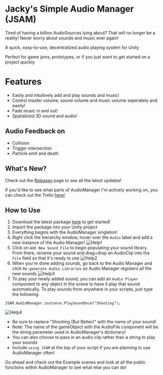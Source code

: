 # Jacky's Simple Audio Manager (JSAM)

Tired of having a billion AudioSources lying about? That will no longer be a reality!
Never worry about sounds and music ever again!

A quick, easy-to-use, decentralized audio playing system for Unity

Perfect for game jams, prototypes, or if you just want to get started on a project quickly

# Features
- Easily and intuitively add and play sounds and music!
- Control master volume, sound volume and music volume seperately and easily!
- Fade music in and out!
- Spatialized 3D sound and audio!

## Audio Feedback on

- Collision
- Trigger intersection
- Particle emit and death

## What's New?

Check out the [Releases](https://github.com/jackyyang09/Simple-Unity-Audio-Manager/releases) page to see all the latest updates!

If you'd like to see what parts of AudioManager I'm actively working on, you can check out the Trello [here!](https://trello.com/b/r6237lmD/audiomanager)

## How to Use

1. Download the latest package [here](https://github.com/jackyyang09/Simple-Unity-Audio-Manager/releases/download/1.4.1/JSAM.Audio.Manager.1.4.1.unitypackage) to get started!
2. Import the package into your Unity project
3. Everything begins with the AudioManager singleton!
4. Right click the hierarchy window, hover over the `Audio` label and add a new instance of the Audio Manager!
![Help1](https://github.com/jackyyang09/Simple-Unity-Audio-Manager/blob/Media/Media/audiomanager1.gif)
5. Click on `Add New Sound File` to begin populating your sound library. From there, rename your sound and drag+drop an AudioClip into the `File` field so that it's ready to use
![Help2](https://github.com/jackyyang09/Simple-Unity-Audio-Manager/blob/Media/Media/audiomanager2.gif)
6. When you're done adding sounds, go back to the Audio Manager and click `Re-generate Audio Libraries` so Audio Manager registers all the new sounds
![Help3](https://github.com/jackyyang09/Simple-Unity-Audio-Manager/blob/Media/Media/audiomanager3.gif)
7. To play your newly added sound, you can add an `Audio Player` component to any object in the scene to have it play that sound automatically.
To play sounds from anywhere in your scripts, just type the following.
```
JSAM.AudioManager.instance.PlaySoundOnce("Shooting");
```
![Help4](https://github.com/jackyyang09/Simple-Unity-Audio-Manager/blob/Media/Media/audiomanager4.gif)

   - Be sure to replace "Shooting (But Better)" with the name of your sound!
   - Note: The name of the gameObject with the AudioFile component will be the string parameter used in AudioManager's dictionary!
   - You can also choose to pass in an audio clip rather than a string to play your sounds
   - Include `using JSAM` at the top of your script if you are planning to use AudioManager often!

Go ahead and check out the Example scenes and look at all the public functions within AudioManager to see what else you can do!
